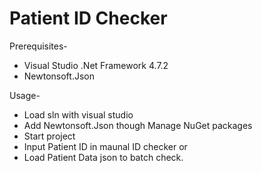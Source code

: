# Patient ID Checker

Prerequisites-
- Visual Studio .Net Framework 4.7.2
- Newtonsoft.Json

Usage-
- Load sln with visual studio
- Add Newtonsoft.Json though Manage NuGet packages
- Start project
- Input Patient ID in maunal ID checker or
- Load Patient Data json to batch check.
